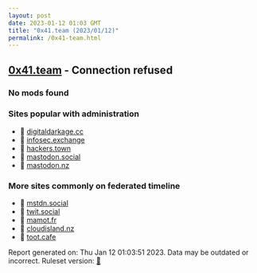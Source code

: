 ```yaml
---
layout: post
date: 2023-01-12 01:03 GMT
title: "0x41.team (2023/01/12)"
permalink: /0x41-team.html
---
```



## [0x41.team](https://0x41.team) - Connection refused

### No mods found

### Sites popular with administration

* 🐘 [digitaldarkage.cc](/digitaldarkage-cc.html)
* 🐘 [infosec.exchange](/infosec-exchange.html)
* 🐘 [hackers.town](/hackers-town.html)
* 🐘 [mastodon.social](/mastodon-social.html)
* 🐘 [mastodon.nz](/mastodon-nz.html)

### More sites commonly on federated timeline

* 🐘 [mstdn.social](/mstdn-social.html)
* 🐘 [twit.social](/twit-social.html)
* 🐘 [mamot.fr](/mamot-fr.html)
* 🐘 [cloudisland.nz](/cloudisland-nz.html)
* 🐘 [toot.cafe](/toot-cafe.html)

Report generated on: Thu Jan 12 01:03:51 2023. Data may be outdated or incorrect.
Ruleset version: [🧁](/version-cupcake)
